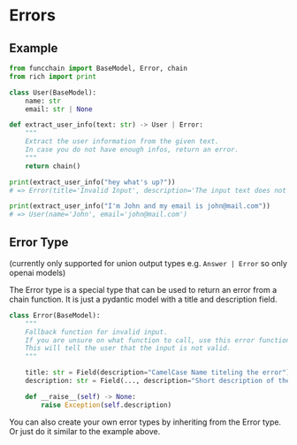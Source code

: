 # Errors

## Example

```python
from funcchain import BaseModel, Error, chain
from rich import print

class User(BaseModel):
    name: str
    email: str | None

def extract_user_info(text: str) -> User | Error:
    """
    Extract the user information from the given text.
    In case you do not have enough infos, return an error.
    """
    return chain()

print(extract_user_info("hey what's up?"))
# => Error(title='Invalid Input', description='The input text does not contain user information.')

print(extract_user_info("I'm John and my email is john@mail.com"))
# => User(name='John', email='john@mail.com')
```

## Error Type

(currently only supported for union output types e.g. `Answer | Error` so only openai models)

The Error type is a special type that can be used to return an error from a chain function.
It is just a pydantic model with a title and description field.

```python
class Error(BaseModel):
    """
    Fallback function for invalid input.
    If you are unsure on what function to call, use this error function as fallback.
    This will tell the user that the input is not valid.
    """

    title: str = Field(description="CamelCase Name titeling the error")
    description: str = Field(..., description="Short description of the unexpected situation")

    def __raise__(self) -> None:
        raise Exception(self.description)
```

You can also create your own error types by inheriting from the Error type.
Or just do it similar to the example above.
